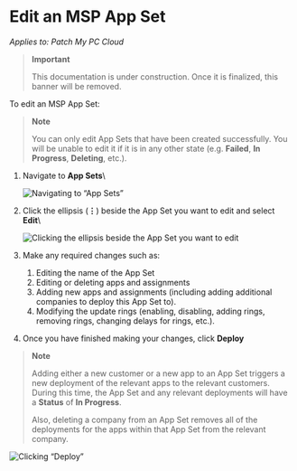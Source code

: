 # Edit an MSP App Set

_Applies to: Patch My PC Cloud_

> **Important**
>
> This documentation is under construction. Once it is finalized, this banner will be removed.

To edit an MSP App Set:

> **Note**
>
> You can only edit App Sets that have been created successfully. You will be unable to edit it if it is in any other state (e.g. **Failed**, **In Progress**, **Deleting**, etc.).

1.  Navigate to **App Sets**\\

    ![Navigating to “App Sets”](../../../.gitbook/assets/image-\(111\).png)
2.  Click the ellipsis (**⋮**) beside the App Set you want to edit and select **Edit**\\

    ![Clicking the ellipsis beside the App Set you want to edit](../../../.gitbook/assets/image-\(112\).png)
3. Make any required changes such as:
   1. Editing the name of the App Set
   2. Editing or deleting apps and assignments
   3. Adding new apps and assignments (including adding additional companies to deploy this App Set to).
   4. Modifying the update rings (enabling, disabling, adding rings, removing rings, changing delays for rings, etc.).
4. Once you have finished making your changes, click **Deploy**

> **Note**
>
> Adding either a new customer or a new app to an App Set triggers a new deployment of the relevant apps to the relevant customers. During this time, the App Set and any relevant deployments will have a **Status** of **In Progress**.
>
> Also, deleting a company from an App Set removes all of the deployments for the apps within that App Set from the relevant company.

![Clicking “Deploy”](../../../.gitbook/assets/image-\(113\).png)
